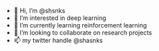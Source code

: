 - 👋 Hi, I’m @shsnks
- 👀 I’m interested in deep learning
- 🌱 I’m currently learning reinforcement learning
- 💞️ I’m looking to collaborate on research projects 
- 📫 my twitter handle @shasnks 

<!---
shsnks/shsnks is a ✨ special ✨ repository because its `README.md` (this file) appears on your GitHub profile.
You can click the Preview link to take a look at your changes.
--->
